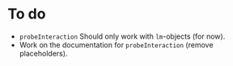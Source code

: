 # To do

* `probeInteraction` Should only work with `lm`-objects (for now).
* Work on the documentation for `probeInteraction` (remove placeholders).
